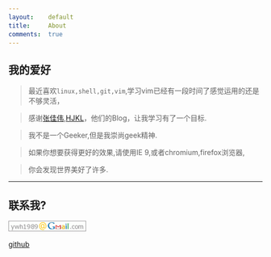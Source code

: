 ```yaml
---
layout:    default
title:     About
comments:  true
---
```


## 我的爱好

> 最近喜欢`linux,shell,git,vim`,学习vim已经有一段时间了感觉运用的还是不够灵活，

> 感谢[张佳伟],[HJKL]，他们的Blog，让我学习有了一个目标.

> 我不是一个Geeker,但是我崇尚geek精神.

> 如果你想要获得更好的效果,请使用IE 9,或者chromium,firefox浏览器,

> 你会发现世界美好了许多.


----

## 联系我?

![gmail](/img/gmail.png)

[github]

[张佳伟]: http://ghosertblog.github.com/

[HJKL]: http://hjkl.me/

[github]: https://github.com/RedHjkl
